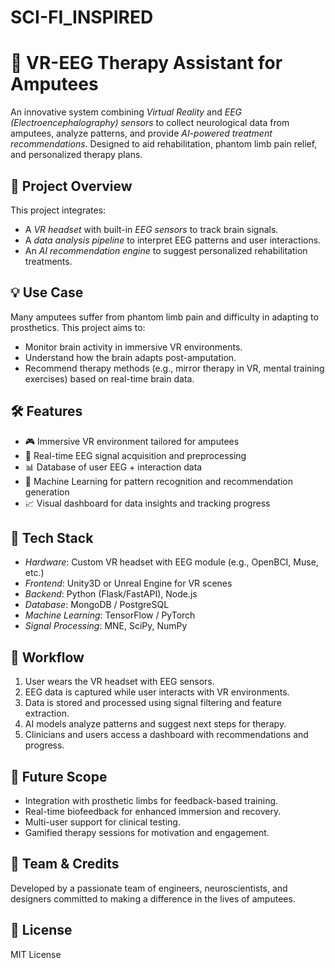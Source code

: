 # SCI-FI_INSPIRED

# 🧠 VR-EEG Therapy Assistant for Amputees

An innovative system combining *Virtual Reality* and *EEG (Electroencephalography) sensors* to collect neurological data from amputees, analyze patterns, and provide *AI-powered treatment recommendations*. Designed to aid rehabilitation, phantom limb pain relief, and personalized therapy plans.

## 🚀 Project Overview

This project integrates:
- A *VR headset* with built-in *EEG sensors* to track brain signals.
- A *data analysis pipeline* to interpret EEG patterns and user interactions.
- An *AI recommendation engine* to suggest personalized rehabilitation treatments.

## 💡 Use Case

Many amputees suffer from phantom limb pain and difficulty in adapting to prosthetics. This project aims to:
- Monitor brain activity in immersive VR environments.
- Understand how the brain adapts post-amputation.
- Recommend therapy methods (e.g., mirror therapy in VR, mental training exercises) based on real-time brain data.

## 🛠 Features

- 🎮 Immersive VR environment tailored for amputees
- 🧠 Real-time EEG signal acquisition and preprocessing
- 📊 Database of user EEG + interaction data
- 🧬 Machine Learning for pattern recognition and recommendation generation
- 📈 Visual dashboard for data insights and tracking progress

## 🧱 Tech Stack

- *Hardware*: Custom VR headset with EEG module (e.g., OpenBCI, Muse, etc.)
- *Frontend*: Unity3D or Unreal Engine for VR scenes
- *Backend*: Python (Flask/FastAPI), Node.js
- *Database*: MongoDB / PostgreSQL
- *Machine Learning*: TensorFlow / PyTorch
- *Signal Processing*: MNE, SciPy, NumPy

## 🔄 Workflow

1. User wears the VR headset with EEG sensors.
2. EEG data is captured while user interacts with VR environments.
3. Data is stored and processed using signal filtering and feature extraction.
4. AI models analyze patterns and suggest next steps for therapy.
5. Clinicians and users access a dashboard with recommendations and progress.

## 🧪 Future Scope

- Integration with prosthetic limbs for feedback-based training.
- Real-time biofeedback for enhanced immersion and recovery.
- Multi-user support for clinical testing.
- Gamified therapy sessions for motivation and engagement.

## 👥 Team & Credits

Developed by a passionate team of engineers, neuroscientists, and designers committed to making a difference in the lives of amputees.

## 📄 License

MIT License
